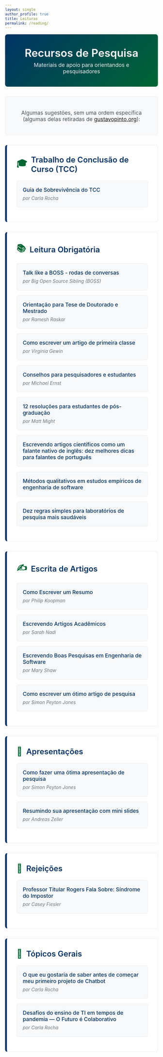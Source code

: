 ```yaml
---
layout: single
author_profile: true
title: Leituras
permalink: /reading/
---
```


<style>
/* Reading Page Styling */
.page-header {
  background: linear-gradient(135deg, #003366 0%, #006633 100%);
  color: white;
  padding: 2.5rem 2rem;
  border-radius: 8px;
  margin-bottom: 2rem;
  text-align: center;
}

.page-header h1 {
  margin: 0 0 0.5rem 0;
  font-size: 2.2rem;
  font-weight: 600;
}

.page-header p {
  margin: 0;
  font-size: 1.1rem;
  opacity: 0.9;
}

.reading-section {
  background: white;
  border: 1px solid #e9ecef;
  border-radius: 8px;
  padding: 2rem;
  margin: 2rem 0;
  border-left: 6px solid #003366;
  transition: all 0.2s ease;
}

.reading-section:hover {
  border-left-color: #006633;
  box-shadow: 0 4px 12px rgba(0,102,51,0.1);
}

.reading-section h2 {
  color: #003366;
  margin-top: 0;
  font-size: 1.6rem;
  font-weight: 600;
  display: flex;
  align-items: center;
  gap: 0.8rem;
}

.reading-section .icon {
  font-size: 1.8rem;
  color: #006633;
}

.reading-list {
  list-style: none;
  padding: 0;
  margin: 1rem 0;
  counter-reset: reading-counter;
}

.reading-item {
  background: #f8f9fa;
  border: 1px solid #e9ecef;
  border-radius: 6px;
  padding: 1.2rem;
  margin: 1rem 0;
  transition: all 0.2s ease;
  position: relative;
  overflow: hidden;
  counter-increment: reading-counter;
}

.reading-item::before {
  content: counter(reading-counter);
  position: absolute;
  left: 0;
  top: 0;
  bottom: 0;
  width: 40px;
  background: #006633;
  color: white;
  display: flex;
  align-items: center;
  justify-content: center;
  font-weight: bold;
  font-size: 1.1rem;
  transform: translateX(-40px);
  transition: transform 0.2s ease;
}

.reading-item:hover::before {
  transform: translateX(0);
}

.reading-item:hover {
  background: white;
  border-color: #006633;
  box-shadow: 0 2px 8px rgba(0,102,51,0.1);
  padding-left: 3rem;
}

.reading-item a {
  color: #003366;
  text-decoration: none;
  font-weight: 500;
  font-size: 1.1rem;
  display: block;
}

.reading-item a:hover {
  color: #006633;
}

.reading-item .author {
  margin: 0.5rem 0 0 0;
  color: #6c757d;
  font-size: 0.95rem;
  font-style: italic;
}

.intro-text {
  background: #f8f9fa;
  border: 1px solid #e9ecef;
  border-radius: 8px;
  padding: 1.5rem;
  margin: 2rem 0;
  text-align: center;
  font-size: 1.1rem;
  color: #495057;
}

@media (max-width: 768px) {
  .page-header {
    padding: 2rem 1rem;
  }
  
  .page-header h1 {
    font-size: 1.8rem;
  }
  
  .reading-section {
    padding: 1.5rem;
  }
  
  .reading-item {
    padding: 1rem;
  }
  
  .reading-item:hover {
    padding-left: 2.5rem;
  }
}
</style>

<div class="page-header">
  <h1>Recursos de Pesquisa</h1>
  <p>Materiais de apoio para orientandos e pesquisadores</p>
</div>

<div class="intro-text">
  <p>Algumas sugestões, sem uma ordem específica (algumas delas retiradas de <a href="https://gustavopinto.org" target="_blank">gustavopinto.org</a>):</p>
</div>

<div class="reading-section">
  <h2><span class="icon">🎓</span>Trabalho de Conclusão de Curso (TCC)</h2>
  <ol class="reading-list">
    <li class="reading-item">
      <a href="/assets/docs/TCC.pdf" target="_blank">Guia de Sobrevivência do TCC</a>
      <div class="author">por Carla Rocha</div>
    </li>
  </ol>
</div>

<div class="reading-section">
  <h2><span class="icon">📚</span>Leitura Obrigatória</h2>
  <ol class="reading-list">
    <li class="reading-item">
      <a href="https://youtube.com/playlist?list=PLFFHHqnY3q2FLjtGKYuI-V-z9u7jzBOb_" target="_blank">Talk like a BOSS - rodas de conversas</a>
      <div class="author">por Big Open Source Sibling (BOSS)</div>
    </li>
    <li class="reading-item">
      <a href="https://www.slideshare.net/cameraculture/raskar-phd-and-ms-thesis-guidance?fbclid=IwAR1ECIl-T96IyK5X2BAIY3tm1nqP9fSaL9HN0oWWuYkw0mmQZ-5q1XYl0X4" target="_blank">Orientação para Tese de Doutorado e Mestrado</a>
      <div class="author">por Ramesh Raskar</div>
    </li>
    <li class="reading-item">
      <a href="https://www.nature.com/articles/d41586-018-02404-4" target="_blank">Como escrever um artigo de primeira classe</a>
      <div class="author">por Virginia Gewin</div>
    </li>
    <li class="reading-item">
      <a href="https://homes.cs.washington.edu/~mernst/advice/" target="_blank">Conselhos para pesquisadores e estudantes</a>
      <div class="author">por Michael Ernst</div>
    </li>
    <li class="reading-item">
      <a href="http://matt.might.net/articles/grad-student-resolutions/" target="_blank">12 resoluções para estudantes de pós-graduação</a>
      <div class="author">por Matt Might</div>
    </li>
    <li class="reading-item">
      <a href="https://www.scielo.br/pdf/clin/v69n3/1807-5932-clin-69-03-153.pdf" target="_blank">Escrevendo artigos científicos como um falante nativo de inglês: dez melhores dicas para falantes de português</a>
    </li>
    <li class="reading-item">
      <a href="https://ieeexplore.ieee.org/document/799955" target="_blank">Métodos qualitativos em estudos empíricos de engenharia de software</a>
    </li>
    <li class="reading-item">
      <a href="https://journals.plos.org/ploscompbiol/article?id=10.1371/journal.pcbi.1006914" target="_blank">Dez regras simples para laboratórios de pesquisa mais saudáveis</a>
    </li>
  </ol>
</div>

<div class="reading-section">
  <h2><span class="icon">✍️</span>Escrita de Artigos</h2>
  <ol class="reading-list">
    <li class="reading-item">
      <a href="https://users.ece.cmu.edu/~koopman/essays/abstract.html" target="_blank">Como Escrever um Resumo</a>
      <div class="author">por Philip Koopman</div>
    </li>
    <li class="reading-item">
      <a href="http://sarahnadi.org/writing-papers/" target="_blank">Escrevendo Artigos Acadêmicos</a>
      <div class="author">por Sarah Nadi</div>
    </li>
    <li class="reading-item">
      <a href="http://www.cis.famu.edu/~cen5055joe/Administrative/HowToWrite_ResearchPaper.pdf" target="_blank">Escrevendo Boas Pesquisas em Engenharia de Software</a>
      <div class="author">por Mary Shaw</div>
    </li>
    <li class="reading-item">
      <a href="https://www.microsoft.com/en-us/research/academic-program/write-great-research-paper" target="_blank">Como escrever um ótimo artigo de pesquisa</a>
      <div class="author">por Simon Peyton Jones</div>
    </li>
  </ol>
</div>

<div class="reading-section">
  <h2><span class="icon">🎤</span>Apresentações</h2>
  <ol class="reading-list">
    <li class="reading-item">
      <a href="https://www.microsoft.com/en-us/research/academic-program/give-great-research-talk" target="_blank">Como fazer uma ótima apresentação de pesquisa</a>
      <div class="author">por Simon Peyton Jones</div>
    </li>
    <li class="reading-item">
      <a href="http://andreas-zeller.blogspot.com.br/2013/10/summarizing-your-presentation-with.html" target="_blank">Resumindo sua apresentação com mini slides</a>
      <div class="author">por Andreas Zeller</div>
    </li>
  </ol>
</div>

<div class="reading-section">
  <h2><span class="icon">💪</span>Rejeições</h2>
  <ol class="reading-list">
    <li class="reading-item">
      <a href="https://medium.com/@cfiesler/tenured-professor-rogers-talks-about-imposter-syndrome-229e0a546ac1" target="_blank">Professor Titular Rogers Fala Sobre: Síndrome do Impostor</a>
      <div class="author">por Casey Fiesler</div>
    </li>
  </ol>
</div>

<div class="reading-section">
  <h2><span class="icon">🌟</span>Tópicos Gerais</h2>
  <ol class="reading-list">
    <li class="reading-item">
      <a href="https://medium.com/@lappisunbfga/what-i-wish-i-knew-before-starting-my-first-chatbot-project-66e5208f77dd" target="_blank">O que eu gostaria de saber antes de começar meu primeiro projeto de Chatbot</a>
      <div class="author">por Carla Rocha</div>
    </li>
    <li class="reading-item">
      <a href="https://medium.com/@lappisunbfga/desafios-ensino-de-ti-em-tempo-de-pandemia-o-futuro-é-colaborativo-e7aa183bb3d7" target="_blank">Desafios do ensino de TI em tempos de pandemia — O Futuro é Colaborativo</a>
      <div class="author">por Carla Rocha</div>
    </li>
  </ol>
</div>
